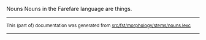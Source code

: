 Nouns
Nouns in the Farefare language are things.

* * *

<small>This (part of) documentation was generated from [src/fst/morphology/stems/nouns.lexc](https://github.com/giellalt/lang-gur/blob/main/src/fst/morphology/stems/nouns.lexc)</small>

---

